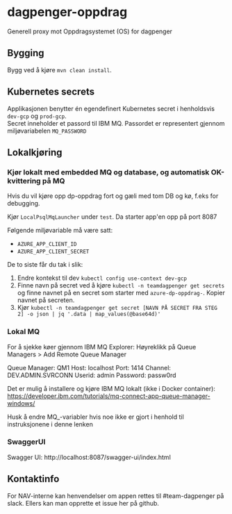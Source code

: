 # dagpenger-oppdrag

Generell proxy mot Oppdragsystemet (OS) for dagpenger

## Bygging

Bygg ved å kjøre `mvn clean install`. 

## Kubernetes secrets

Applikasjonen benytter én egendefinert Kubernetes secret i henholdsvis `dev-gcp` og `prod-gcp`.  
Secret inneholder et passord til IBM MQ. Passordet er representert gjennom miljøvariabelen `MQ_PASSWORD`

## Lokalkjøring

### Kjør lokalt med embedded MQ og database, og automatisk OK-kvittering på MQ
Hvis du vil kjøre opp dp-oppdrag fort og gæli med tom DB og kø, f.eks for debugging.

Kjør `LocalPsqlMqLauncher` under `test`. Da starter app'en opp på port 8087

Følgende miljøvariable må være satt:
* `AZURE_APP_CLIENT_ID`
* `AZURE_APP_CLIENT_SECRET`

De to siste får du tak i slik:
1. Endre kontekst til dev `kubectl config use-context dev-gcp`
2. Finne navn på secret ved å kjøre `kubectl -n teamdagpenger get secrets` og finne navnet på en secret som starter
   med `azure-dp-oppdrag-`. Kopier navnet på secreten.
3. Kjør `kubectl -n teamdagpenger get secret [NAVN PÅ SECRET FRA STEG 2] -o json | jq '.data | map_values(@base64d)'`

### Lokal MQ
For å sjekke køer gjennom IBM MQ Explorer:
Høyreklikk på Queue Managers > Add Remote Queue Manager

Queue Manager: QM1
Host: localhost
Port: 1414
Channel: DEV.ADMIN.SVRCONN
Userid: admin
Password: passw0rd

Det er mulig å installere og kjøre IBM MQ lokalt (ikke i Docker container):  
https://developer.ibm.com/tutorials/mq-connect-app-queue-manager-windows/

Husk å endre MQ_-variabler hvis noe ikke er gjort i henhold til instruksjonene i denne lenken

### SwaggerUI
Swagger UI: http://localhost:8087/swagger-ui/index.html

## Kontaktinfo

For NAV-interne kan henvendelser om appen rettes til #team-dagpenger på slack. Ellers kan man opprette et issue her på
github.
